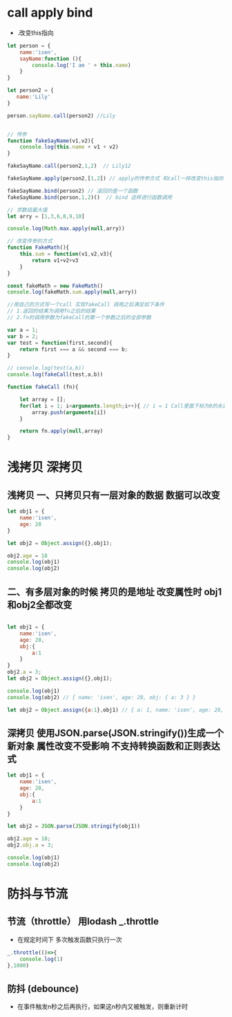 # call apply bind

- .改变this指向

```js
let person = {
    name:'isen',
    sayName:function (){
        console.log('I am ' + this.name)
    }   
}

let person2 = {
   name:'Lily'
}

person.sayName.call(person2) //Lily


// 传参
function fakeSayName(v1,v2){
    console.log(this.name + v1 + v2)
}

fakeSayName.call(person2,1,2)  // Lily12

fakeSayName.apply(person2,[1,2]) // apply的传参方式 和call一样改变this指向 且都立刻调用

fakeSayName.bind(person2) // 返回的是一个函数
fakeSayName.bind(person,1,2)()  // bind 这样进行函数调用

// 求数组最大值
let arry = [1,3,6,8,9,10]

console.log(Math.max.apply(null,arry))

// 改变传参的方式
function FakeMath(){
    this.sum = function(v1,v2,v3){
        return v1+v2+v3
    }
}

const fakeMath = new FakeMath()
console.log(fakeMath.sum.apply(null,arry))

//用自己的方式写一个call 实现fakeCall 调用之后满足如下条件
// 1.返回的结果为调用fn之后的结果
// 2.fn的调用参数为fakeCall的第一个参数之后的全部参数

var a = 1;
var b = 2;
var test = function(first,second){
    return first === a && second === b;
}

// console.log(test(a,b))
console.log(fakeCall(test,a,b))

function fakeCall (fn){

    let array = [];
    for(let i = 1; i<arguments.length;i++){ // i = 1 Call里面下标为0的永远是一个函数 所以要从第二个也就是1来取参数
        array.push(arguments[i])
    }

    return fn.apply(null,array)
}

```

# 浅拷贝 深拷贝
## 浅拷贝 一、只拷贝只有一层对象的数据 数据可以改变
```js
let obj1 = {
    name:'isen',
    age: 28
}

let obj2 = Object.assign({},obj1);

obj2.age = 18
console.log(obj1)
console.log(obj2)
```
## 二、有多层对象的时候 拷贝的是地址 改变属性时 obj1和obj2全都改变
```js

let obj1 = {
    name:'isen',
    age: 28,
    obj:{
        a:1
    }
}
obj2.a = 3;
let obj2 = Object.assign({},obj1);

console.log(obj1)
console.log(obj2) // { name: 'isen', age: 28, obj: { a: 3 } }

let obj2 = Object.assign({a:1},obj1) // { a: 1, name: 'isen', age: 28, obj: { a: 3 } }
```

## 深拷贝 使用JSON.parse(JSON.stringify())生成一个新对象 属性改变不受影响 不支持转换函数和正则表达式
```js
let obj1 = {
    name:'isen',
    age: 28,
    obj:{
        a:1
    }
}

let obj2 = JSON.parse(JSON.stringify(obj1))

obj2.age = 18;
obj2.obj.a = 3;

console.log(obj1)
console.log(obj2)
```

# 防抖与节流
## 节流（throttle） 用lodash _.throttle 
- 在规定时间下 多次触发函数只执行一次
```js
_.throttle(()=>{
    console.log(1)
},1000)
```

## 防抖 (debounce)
- 在事件触发n秒之后再执行，如果这n秒内又被触发，则重新计时